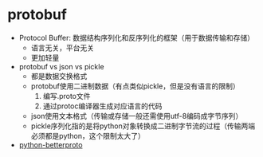 # protobuf
* Protocol Buffer: 数据结构序列化和反序列化的框架（用于数据传输和存储）
    * 语言无关，平台无关
    * 更加轻量
* protobuf vs json vs pickle
    * 都是数据交换格式
    * protobuf使用二进制数据（有点类似pickle，但是没有语言的限制）
        1. 编写.proto文件
        2. 通过protoc编译器生成对应语言的代码
    * json使用文本格式（传输或存储一般还需使用utf-8编码成字节序列）
    * pickle序列化指的是将python对象转换成二进制字节流的过程（传输两端必须都是python，这个限制太大了）
* [python-betterproto](https://github.com/danielgtaylor/python-betterproto)

